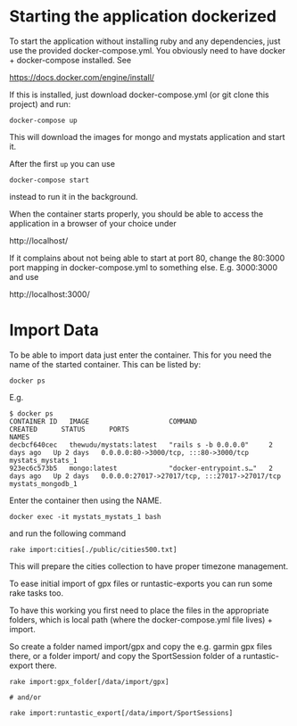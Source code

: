 # Starting the application dockerized


To start the application without installing ruby and any dependencies, just
use the provided docker-compose.yml. You obviously need to have
docker + docker-compose installed. See

https://docs.docker.com/engine/install/

If this is installed, just download docker-compose.yml (or git clone this project)
and run:

```
docker-compose up
```

This will download the images for mongo and mystats application and start it.

After the first `up` you can use 

```
docker-compose start
```

instead to run it in the background.


When the container starts properly, you should be able to access the application
in a browser of your choice under

http://localhost/


If it complains about not being able to start at port 80, change the 80:3000 port
mapping in docker-compose.yml to something else. E.g. 3000:3000 and use

http://localhost:3000/


# Import Data

To be able to import data just enter the container. This for you need
the name of the started container. This can be listed by:

```
docker ps
```

E.g.

```
$ docker ps
CONTAINER ID   IMAGE                    COMMAND                  CREATED      STATUS      PORTS                                           NAMES
decbcf640cec   thewudu/mystats:latest   "rails s -b 0.0.0.0"     2 days ago   Up 2 days   0.0.0.0:80->3000/tcp, :::80->3000/tcp           mystats_mystats_1
923ec6c573b5   mongo:latest             "docker-entrypoint.s…"   2 days ago   Up 2 days   0.0.0.0:27017->27017/tcp, :::27017->27017/tcp   mystats_mongodb_1
```

Enter the container then using the NAME. 

```
docker exec -it mystats_mystats_1 bash
```

and run the following command

```
rake import:cities[./public/cities500.txt]
```

This will prepare the cities collection to have proper timezone management.

To ease initial import of gpx files or runtastic-exports you can run some 
rake tasks too.

To have this working you first need to place the files in the appropriate folders, which is
local path (where the docker-compose.yml file lives) + import.

So create a folder named import/gpx and copy the e.g. garmin gpx files there, or a folder
import/ and copy the SportSession folder of a runtastic-export there.

```
rake import:gpx_folder[/data/import/gpx]

# and/or

rake import:runtastic_export[/data/import/SportSessions]
```

